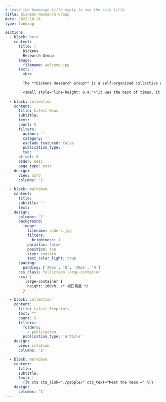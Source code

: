 ```yaml
---
# Leave the homepage title empty to use the site title
title: Dickens Research Group
date: 2022-10-24
type: landing

sections:
  - block: hero
    content:
      title: |
        Dickens
        Research Group
      image:
        filename: welcome.jpg
      text: |
        <br>
        
        The **Dickens Research Group** is a self-organized collective of curious individuals dedicated to discovering, exploring, and making the world a better place.

        <small style="line-height: 0.4;">"It was the best of times, it was the worst of times, it was the age of wisdom, it was the age of foolishness, it was the epoch of belief, it was the epoch of incredulity, it was the season of Light, it was the season of Darkness, it was the spring of hope, it was the winter of despair."</small>
  
  - block: collection
    content:
      title: Latest News
      subtitle:
      text:
      count: 5
      filters:
        author: ''
        category: ''
        exclude_featured: false
        publication_type: ''
        tag: ''
      offset: 0
      order: desc
      page_type: post
    design:
      view: card
      columns: '1'
  
  - block: markdown
    content:
      title:
      subtitle: ''
      text:
    design:
      columns: '1'
      background:
        image: 
          filename: coders.jpg
          filters:
            brightness: 1
          parallax: false
          position: top
          size: contain
          text_color_light: true
      spacing:
        padding: ['20px', '0', '20px', '0']
      css_class: fullscreen large-container
      css: |
        .large-container {
          height: 100vh; /* 视口高度 */
        }

  - block: collection
    content:
      title: Latest Preprints
      text: ""
      count: 5
      filters:
        folders:
          - publication
        publication_type: 'article'
    design:
      view: citation
      columns: '1'

  - block: markdown
    content:
      title:
      subtitle:
      text: |
        {{% cta cta_link="./people/" cta_text="Meet the team →" %}}
    design:
      columns: '1'
---
```

